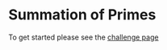 # Summation of Primes

To get started please see the [challenge page](https://projecteuler.net/problem=10)
